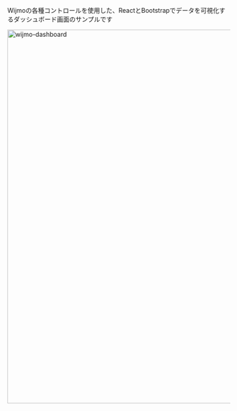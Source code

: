 Wijmoの各種コントロールを使用した、ReactとBootstrapでデータを可視化するダッシュボード画面のサンプルです

<img width="1438" height="844" alt="wijmo-dashboard" src="https://github.com/user-attachments/assets/cf802db7-4bff-49d8-9a2b-fa7daf1fccd0" />
